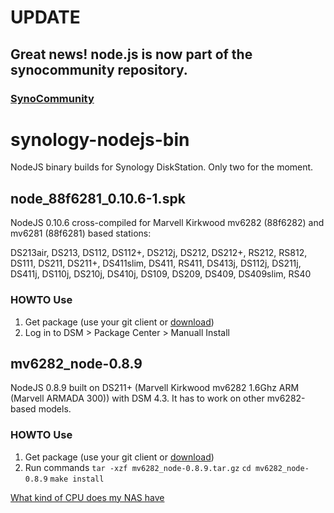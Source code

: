 # UPDATE
## Great news! node.js is now part of the synocommunity repository.
### [SynoCommunity](https://synocommunity.com/)


# synology-nodejs-bin

NodeJS binary builds for Synology DiskStation. Only two for the moment.

## node_88f6281_0.10.6-1.spk
NodeJS 0.10.6 cross-compiled for Marvell Kirkwood mv6282 (88f6282) and mv6281 (88f6281) based stations:

DS213air, DS213, DS112, DS112+, DS212j, DS212, DS212+, RS212, RS812, DS111, DS211, DS211+, DS411slim, DS411, RS411, DS413j, DS112j, DS211j, DS411j, DS110j, DS210j, DS410j, DS109, DS209, DS409, DS409slim, RS40

### HOWTO Use
1. Get package (use your git client or [download](https://rawgit.com/chesco-als/synology-nodejs-bin/master/node_88f6281_0.10.6-1.spk))
2. Log in to DSM > Package Center > Manuall Install

## mv6282_node-0.8.9
NodeJS 0.8.9 built on DS211+ (Marvell Kirkwood mv6282 1.6Ghz ARM (Marvell ARMADA 300)) with DSM 4.3.
It has to work on other mv6282-based models.

### HOWTO Use
1. Get package (use your git client or [download](https://rawgit.com/chesco-als/synology-nodejs-bin/master/mv6282_node-0.8.9.tar.gz))
2. Run commands `tar -xzf mv6282_node-0.8.9.tar.gz` `cd mv6282_node-0.8.9` `make install`


[What kind of CPU does my NAS have](http://forum.synology.com/wiki/index.php/What_kind_of_CPU_does_my_NAS_have)
